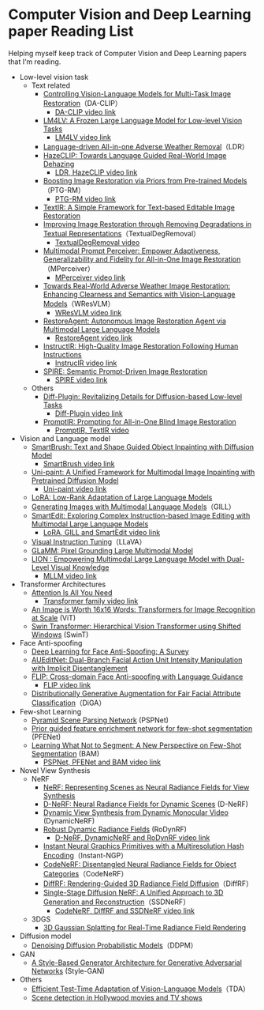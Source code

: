 # Computer Vision and Deep Learning paper Reading List
Helping myself keep track of Computer Vision and Deep Learning papers that I‘m reading.
- Low-level vision task
    - Text related
        - [Controlling Vision-Language Models for Multi-Task Image Restoration](https://arxiv.org/abs/2310.01018)（DA-CLIP）
            - [DA-CLIP video link](https://youtu.be/otI6hvgBRVQ) 
        - [LM4LV: A Frozen Large Language Model for Low-level Vision Tasks](https://arxiv.org/abs/2405.15734)
            - [LM4LV video link](https://youtu.be/ikggkpIweD0)
        - [Language-driven All-in-one Adverse Weather Removal](https://arxiv.org/abs/2312.01381)（LDR）
        - [HazeCLIP: Towards Language Guided Real-World Image Dehazing](https://arxiv.org/pdf/2407.13719)
            - [LDR, HazeCLIP video link](https://youtu.be/f1PFjp1tUYs)
        - [Boosting Image Restoration via Priors from Pre-trained Models](https://arxiv.org/abs/2403.06793)（PTG-RM）
            - [PTG-RM video link](https://youtu.be/kNsgio2s3B4)
        - [TextIR: A Simple Framework for Text-based Editable Image Restoration](https://arxiv.org/abs/2302.14736)
        - [Improving Image Restoration through Removing Degradations in Textual Representations](https://arxiv.org/abs/2312.17334)（TextualDegRemoval）
            - [TextualDegRemoval video](https://youtu.be/j_aE2tFn7no)
        - [Multimodal Prompt Perceiver: Empower Adaptiveness, Generalizability and Fidelity for All-in-One Image Restoration](https://arxiv.org/abs/2312.02918)（MPerceiver）
            - [MPerceiver video link](https://youtu.be/EEi-oWEqrJk)
        - [Towards Real-World Adverse Weather Image Restoration: Enhancing Clearness and Semantics with Vision-Language Models](https://arxiv.org/abs/2409.02101)（WResVLM）
            - [WResVLM video link](https://youtu.be/cgZTgasjCFE)
        - [RestoreAgent: Autonomous Image Restoration Agent via Multimodal Large Language Models](https://arxiv.org/abs/2407.18035)
            - [RestoreAgent video link](https://youtu.be/8hxzsDJ89Cw)
        - [InstructIR: High-Quality Image Restoration Following Human Instructions](https://arxiv.org/abs/2401.16468)
            - [InstrucIR video link](https://youtu.be/rrx_hYBGecI)
        - [SPIRE: Semantic Prompt-Driven Image Restoration](https://arxiv.org/abs/2312.11595)
            - [SPIRE video link](https://youtu.be/dn5EAClY7fk)
    - Others
        - [Diff-Plugin: Revitalizing Details for Diffusion-based Low-level Tasks](https://arxiv.org/abs/2403.00644)
            - [Diff-Plugin video link](https://youtu.be/lvFbKLWu5yU?si=DnAGCYZAvgljNl2d)
        - [PromptIR: Prompting for All-in-One Blind Image Restoration](https://arxiv.org/abs/2306.13090)
            - [PromptIR, TextIR video](https://youtu.be/ffhDnxRbkKw)
- Vision and Language model
    - [SmartBrush: Text and Shape Guided Object Inpainting with Diffusion Model](https://arxiv.org/abs/2212.05034)
        - [SmartBrush video link](https://youtu.be/ss-8EKYuvJo?si=GwoZpH5iYXiY0h1o)
    - [Uni-paint: A Unified Framework for Multimodal Image Inpainting with Pretrained Diffusion Model](https://arxiv.org/abs/2310.07222)
        - [Uni-paint video link](https://youtu.be/NOzRA-LmKd0?si=VqnpZc8aBPuR_j3k)
    - [LoRA: Low-Rank Adaptation of Large Language Models](https://arxiv.org/abs/2106.09685)
    - [Generating Images with Multimodal Language Models](https://arxiv.org/abs/2305.17216)（GILL）
    - [SmartEdit: Exploring Complex Instruction-based Image Editing with Multimodal Large Language Models](https://arxiv.org/abs/2312.06739)
        - [LoRA, GILL and SmartEdit video link](https://youtu.be/Uu_43YnENFo?si=MniFmtLOjs0WX7Sh)
    - [Visual Instruction Tuning](https://arxiv.org/abs/2304.08485)（LLaVA）
    - [GLaMM: Pixel Grounding Large Multimodal Model](https://arxiv.org/abs/2311.03356)
    - [LION : Empowering Multimodal Large Language Model with Dual-Level Visual Knowledge](https://arxiv.org/abs/2311.11860)
        - [MLLM video link](https://youtu.be/_2Njv-OA1ng?si=pbAu3U6ilAsUV5ec)
- Transformer Architectures
    - [Attention Is All You Need](https://arxiv.org/abs/1706.03762)
        - [Transformer family video link](https://youtu.be/JydFplmsT-0)
    - [An Image is Worth 16x16 Words: Transformers for Image Recognition at Scale](https://arxiv.org/abs/2010.11929) (ViT)
    - [Swin Transformer: Hierarchical Vision Transformer using Shifted Windows](https://arxiv.org/abs/2103.14030) (SwinT)
- Face Anti-spoofing
    -  [Deep Learning for Face Anti-Spoofing: A Survey](https://arxiv.org/abs/2106.14948)
    -  [AUEditNet: Dual-Branch Facial Action Unit Intensity Manipulation with Implicit Disentanglement](https://arxiv.org/abs/2404.05063)
    -  [FLIP: Cross-domain Face Anti-spoofing with Language Guidance](https://arxiv.org/abs/2309.16649)
        - [FLIP video link](https://youtu.be/SKfbZk-Jhrg)
    - [Distributionally Generative Augmentation for Fair Facial Attribute Classification](https://arxiv.org/abs/2403.06606)（DiGA）
- Few-shot Learning
    - [Pyramid Scene Parsing Network](https://arxiv.org/abs/1612.01105) (PSPNet)
    - [Prior guided feature enrichment network for few-shot segmentation](https://arxiv.org/abs/2008.01449) (PFENet)
    - [Learning What Not to Segment: A New Perspective on Few-Shot Segmentation](https://arxiv.org/abs/2203.07615) (BAM)
        - [PSPNet, PFENet and BAM video link](https://youtu.be/dPgAGP3IE3c)
- Novel View Synthesis
    - NeRF
        - [NeRF: Representing Scenes as Neural Radiance Fields for View Synthesis](https://arxiv.org/abs/2003.08934)
        - [D-NeRF: Neural Radiance Fields for Dynamic Scenes](https://arxiv.org/abs/2011.13961) (D-NeRF)
        - [Dynamic View Synthesis from Dynamic Monocular Video](https://arxiv.org/abs/2105.06468) (DynamicNeRF)
        - [Robust Dynamic Radiance Fields](https://arxiv.org/abs/2301.02239) (RoDynRF)
            - [D-NeRF, DynamicNeRF and RoDynRF video link](https://youtu.be/JrDss_jiwEI)
        - [Instant Neural Graphics Primitives with a Multiresolution Hash Encoding](https://arxiv.org/abs/2201.05989)（Instant-NGP）
        - [CodeNeRF: Disentangled Neural Radiance Fields for Object Categories](https://arxiv.org/abs/2109.01750)（CodeNeRF）
        - [DiffRF: Rendering-Guided 3D Radiance Field Diffusion](https://arxiv.org/abs/2212.01206)（DiffRF）
        - [Single-Stage Diffusion NeRF: A Unified Approach to 3D Generation and Reconstruction](https://arxiv.org/abs/2304.06714)（SSDNeRF）
            - [CodeNeRF, DiffRF and SSDNeRF video link](https://youtu.be/qXhveYjK9zg)
    - 3DGS
        - [3D Gaussian Splatting for Real-Time Radiance Field Rendering](https://arxiv.org/abs/2308.04079)
- Diffusion model
    - [Denoising Diffusion Probabilistic Models](https://arxiv.org/abs/2006.11239)（DDPM）
- GAN 
    - [A Style-Based Generator Architecture for Generative Adversarial Networks](https://arxiv.org/abs/1812.04948) (Style-GAN)
- Others
    - [Efficient Test-Time Adaptation of Vision-Language Models](https://arxiv.org/abs/2403.18293)（TDA）
    - [Scene detection in Hollywood movies and TV shows](https://ieeexplore.ieee.org/document/1211489)
